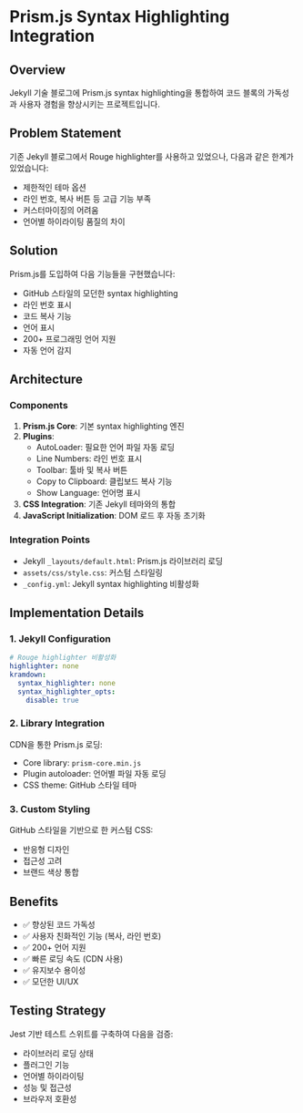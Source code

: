 # Prism.js Syntax Highlighting Integration

## Overview
Jekyll 기술 블로그에 Prism.js syntax highlighting을 통합하여 코드 블록의 가독성과 사용자 경험을 향상시키는 프로젝트입니다.

## Problem Statement
기존 Jekyll 블로그에서 Rouge highlighter를 사용하고 있었으나, 다음과 같은 한계가 있었습니다:
- 제한적인 테마 옵션
- 라인 번호, 복사 버튼 등 고급 기능 부족
- 커스터마이징의 어려움
- 언어별 하이라이팅 품질의 차이

## Solution
Prism.js를 도입하여 다음 기능들을 구현했습니다:
- GitHub 스타일의 모던한 syntax highlighting
- 라인 번호 표시
- 코드 복사 기능
- 언어 표시
- 200+ 프로그래밍 언어 지원
- 자동 언어 감지

## Architecture

### Components
1. **Prism.js Core**: 기본 syntax highlighting 엔진
2. **Plugins**: 
   - AutoLoader: 필요한 언어 파일 자동 로딩
   - Line Numbers: 라인 번호 표시
   - Toolbar: 툴바 및 복사 버튼
   - Copy to Clipboard: 클립보드 복사 기능
   - Show Language: 언어명 표시
3. **CSS Integration**: 기존 Jekyll 테마와의 통합
4. **JavaScript Initialization**: DOM 로드 후 자동 초기화

### Integration Points
- Jekyll `_layouts/default.html`: Prism.js 라이브러리 로딩
- `assets/css/style.css`: 커스텀 스타일링
- `_config.yml`: Jekyll syntax highlighting 비활성화

## Implementation Details

### 1. Jekyll Configuration
```yaml
# Rouge highlighter 비활성화
highlighter: none
kramdown:
  syntax_highlighter: none
  syntax_highlighter_opts:
    disable: true
```

### 2. Library Integration
CDN을 통한 Prism.js 로딩:
- Core library: `prism-core.min.js`
- Plugin autoloader: 언어별 파일 자동 로딩
- CSS theme: GitHub 스타일 테마

### 3. Custom Styling
GitHub 스타일을 기반으로 한 커스텀 CSS:
- 반응형 디자인
- 접근성 고려
- 브랜드 색상 통합

## Benefits
- ✅ 향상된 코드 가독성
- ✅ 사용자 친화적인 기능 (복사, 라인 번호)
- ✅ 200+ 언어 지원
- ✅ 빠른 로딩 속도 (CDN 사용)
- ✅ 유지보수 용이성
- ✅ 모던한 UI/UX

## Testing Strategy
Jest 기반 테스트 스위트를 구축하여 다음을 검증:
- 라이브러리 로딩 상태
- 플러그인 기능
- 언어별 하이라이팅
- 성능 및 접근성
- 브라우저 호환성